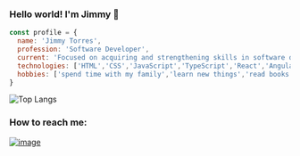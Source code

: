 
### Hello world! I'm Jimmy 👋

```javascript	
const profile = {
  name: 'Jimmy Torres',
  profession: 'Software Developer',  
  current: 'Focused on acquiring and strengthening skills in software development, especially in web',
  technologies: ['HTML','CSS','JavaScript','TypeScript','React','Angular','Java','C#','ASP','.Net Core','VB','SQL'],
  hobbies: ['spend time with my family','learn new things','read books','cook','travel'] 
}		
```
![Top Langs](https://github-readme-stats.vercel.app/api/top-langs/?username=yimmytor&layout=compact)

### How to reach me:
[![image](https://img.shields.io/badge/LinkedIn-0077B5?style=for-the-badge&logo=linkedin&logoColor=white)](https://www.linkedin.com/in/jimtorfon/)
